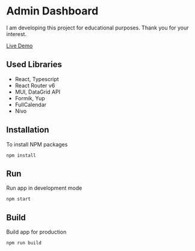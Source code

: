 # Admin Dashboard

I am developing this project for educational purposes. Thank you for your interest.

[Live Demo](https://admin-dashboard-app-aygunbyr.vercel.app/)

## Used Libraries

- React, Typescript
- React Router v6
- MUI, DataGrid API
- Formik, Yup
- FullCalendar
- Nivo

## Installation

To install NPM packages

```
npm install
```

## Run

Run app in development mode

```
npm start
```

## Build

Build app for production

```
npm run build
```
